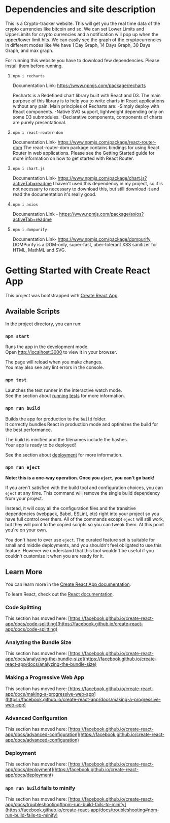 # Dependencies and site description
This is a Crypto-tracker website. This will get you the real time data of the crypto currencies like bitcoin and so. We can set Lower Limits and UpperLimits for crypto currencies and a notification will pop up when the upper/lower limit hits. We can easily see the graph of the cryptocurrencies in different modes like We have 1 Day Graph, 14 Days Graph, 30 Days Graph, and max graph. 

For running this website you have to download few dependencies. Please install them before running.

1. `npm i recharts`
   
   Documentation Link: https://www.npmjs.com/package/recharts

   Recharts is a Redefined chart library built with React and D3. The main purpose of this library is to help you to write charts in React applications     without any pain. Main principles of Recharts are:
   -Simply deploy with React components.
   -Native SVG support, lightweight depending only on some D3 submodules.
   -Declarative components, components of charts are purely presentational.

2. `npm i react-router-dom`
   
   Documentation Link- https://www.npmjs.com/package/react-router-dom
   The react-router-dom package contains bindings for using React Router in web applications. Please see the Getting Started guide for more information     on how to get started with React Router.

3. `npm i chart.js`
   
   Documentation Link- https://www.npmjs.com/package/chart.js?activeTab=readme
   I haven't used this dependency in my project, so it is not necessary to necessary to download this, but still download it and read the documentation     it's really good.

4. `npm i axios`
   
   Documentation Link - https://www.npmjs.com/package/axios?activeTab=readme
   
5. `npm i dompurify`
   
   Documentation Link- https://www.npmjs.com/package/dompurify
   DOMPurify is a DOM-only, super-fast, uber-tolerant XSS sanitizer for HTML, MathML and SVG. 

# Getting Started with Create React App

This project was bootstrapped with [Create React App](https://github.com/facebook/create-react-app).

## Available Scripts

In the project directory, you can run:

### `npm start`

Runs the app in the development mode.\
Open [http://localhost:3000](http://localhost:3000) to view it in your browser.

The page will reload when you make changes.\
You may also see any lint errors in the console.

### `npm test`

Launches the test runner in the interactive watch mode.\
See the section about [running tests](https://facebook.github.io/create-react-app/docs/running-tests) for more information.

### `npm run build`

Builds the app for production to the `build` folder.\
It correctly bundles React in production mode and optimizes the build for the best performance.

The build is minified and the filenames include the hashes.\
Your app is ready to be deployed!

See the section about [deployment](https://facebook.github.io/create-react-app/docs/deployment) for more information.

### `npm run eject`

**Note: this is a one-way operation. Once you `eject`, you can't go back!**

If you aren't satisfied with the build tool and configuration choices, you can `eject` at any time. This command will remove the single build dependency from your project.

Instead, it will copy all the configuration files and the transitive dependencies (webpack, Babel, ESLint, etc) right into your project so you have full control over them. All of the commands except `eject` will still work, but they will point to the copied scripts so you can tweak them. At this point you're on your own.

You don't have to ever use `eject`. The curated feature set is suitable for small and middle deployments, and you shouldn't feel obligated to use this feature. However we understand that this tool wouldn't be useful if you couldn't customize it when you are ready for it.

## Learn More

You can learn more in the [Create React App documentation](https://facebook.github.io/create-react-app/docs/getting-started).

To learn React, check out the [React documentation](https://reactjs.org/).

### Code Splitting

This section has moved here: [https://facebook.github.io/create-react-app/docs/code-splitting](https://facebook.github.io/create-react-app/docs/code-splitting)

### Analyzing the Bundle Size

This section has moved here: [https://facebook.github.io/create-react-app/docs/analyzing-the-bundle-size](https://facebook.github.io/create-react-app/docs/analyzing-the-bundle-size)

### Making a Progressive Web App

This section has moved here: [https://facebook.github.io/create-react-app/docs/making-a-progressive-web-app](https://facebook.github.io/create-react-app/docs/making-a-progressive-web-app)

### Advanced Configuration

This section has moved here: [https://facebook.github.io/create-react-app/docs/advanced-configuration](https://facebook.github.io/create-react-app/docs/advanced-configuration)

### Deployment

This section has moved here: [https://facebook.github.io/create-react-app/docs/deployment](https://facebook.github.io/create-react-app/docs/deployment)

### `npm run build` fails to minify

This section has moved here: [https://facebook.github.io/create-react-app/docs/troubleshooting#npm-run-build-fails-to-minify](https://facebook.github.io/create-react-app/docs/troubleshooting#npm-run-build-fails-to-minify)
